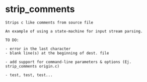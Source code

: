 # strip_comments
    Strips c like comments from source file
    
    An example of using a state-machine for input stream parsing.
    
    TO DO: 
    
    - error in the last character 
    - blank line(s) at the beginning of dest. file
    
    - add support for command-line parameters & options (Ej. strip_comments origin.c)
    
    - test, test, test...
